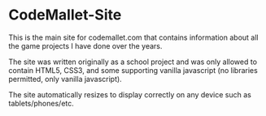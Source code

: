 # CodeMallet-Site

This is the main site for codemallet.com that contains information about all the game projects I have done over the years.

The site was written originally as a school project and was only allowed to contain HTML5, CSS3, and some supporting vanilla javascript (no libraries permitted, only vanilla javascript).

The site automatically resizes to display correctly on any device such as tablets/phones/etc.
